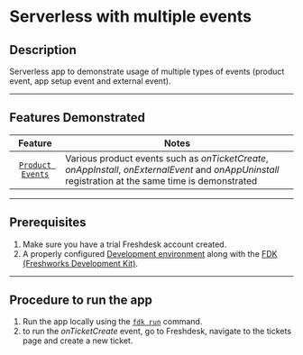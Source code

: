 # Serverless with multiple events

## Description

Serverless app to demonstrate usage of multiple types of events (product event, app setup event and external event).

---

## Features Demonstrated

|                                   Feature                                   | Notes                                                                                                                                                 |
| :-------------------------------------------------------------------------: | ----------------------------------------------------------------------------------------------------------------------------------------------------- |
| [`Product Events`](https://developers.freshdesk.com/v2/docs/product-events) | Various product events such as _onTicketCreate_, _onAppInstall_, _onExternalEvent_ and _onAppUninstall_ registration at the same time is demonstrated |

---

## Prerequisites

1. Make sure you have a trial Freshdesk account created.
2. A properly configured [Development environment](https://developers.freshdesk.com/v2/docs/quick-start/) along with the [FDK (Freshworks Development Kit)](https://developers.freshdesk.com/v2/docs/freshworks-cli/).

---

## Procedure to run the app

1. Run the app locally using the [`fdk run`](https://developers.freshdesk.com/v2/docs/freshworks-cli/#run) command.
2. to run the _onTicketCreate_ event, go to Freshdesk, navigate to the tickets page and create a new ticket.
